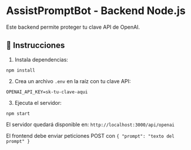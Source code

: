 # AssistPromptBot - Backend Node.js

Este backend permite proteger tu clave API de OpenAI.

## 🚀 Instrucciones

1. Instala dependencias:

```
npm install
```

2. Crea un archivo `.env` en la raíz con tu clave API:

```
OPENAI_API_KEY=sk-tu-clave-aqui
```

3. Ejecuta el servidor:

```
npm start
```

El servidor quedará disponible en: `http://localhost:3000/api/openai`

El frontend debe enviar peticiones POST con `{ "prompt": "texto del prompt" }`